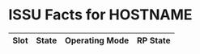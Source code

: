 # ISSU Facts for HOSTNAME
| Slot | State | Operating Mode | RP State |
| ---- | ----- | -------------- | -------- |